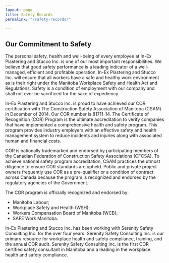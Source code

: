 ```yaml
---
layout: page
title: Safety Records
permalink: "/safety-records/"

---
```

## Our Commitment to Safety

The personal safety, health and well-being of every employee at In-Ex Plastering and Stucco Inc. is one of our most important responsibilities. We believe that good safety performance is a leading indicator of a well-managed, efficient and profitable operation. In-Ex Plastering and Stucco Inc. will ensure that all workers have a safe and healthy work environment as is their right under the Manitoba Workplace Safety and Health Act and Regulations. Safety is a condition of employment with our company and shall not ever be sacrificed for the sake of expediency.

In-Ex Plastering and Stucco Inc. is proud to have achieved our COR certification with The Construction Safety Association of Manitoba (CSAM) in December of 2014. Our COR number is 81711-14. The Certificate of Recognition (COR) Program is the ultimate accreditation to verify companies that have implemented a comprehensive health and safety program. This program provides industry employers with an effective safety and health management system to reduce incidents and injuries along with associated human and financial costs.

COR is nationally trademarked and endorsed by participating members of the Canadian Federation of Construction Safety Associations (CFCSA). To achieve national safety program accreditation, CSAM practices the utmost diligence to ensure COR standards are upheld. Public and private project owners frequently use COR as a pre-qualifier or a condition of contract across Canada because the program is recognized and endorsed by the regulatory agencies of the Government.

The COR program is officially recognized and endorsed by:

* Manitoba Labour;
* Workplace Safety and Health (WSH);
* Workers Compensation Board of Manitoba (WCB);
* SAFE Work Manitoba.

In-Ex Plastering and Stucco Inc. has been working with Serenity Safety Consulting Inc. for the over four years. Serenity Safety Consulting Inc. is our primary resource for workplace health and safety compliance, training, and the annual COR audit. Serenity Safety Consulting Inc. is the first COR certified safety consultant in Manitoba and a leading in the workplace health and safety compliance.